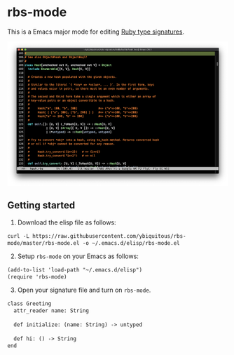# rbs-mode

This is a Emacs major mode for editing [Ruby type signatures](https://github.com/ruby/rbs).

![Screenshot](screenshot.png)

## Getting started

1. Download the elisp file as follows:

```shell
curl -L https://raw.githubusercontent.com/ybiquitous/rbs-mode/master/rbs-mode.el -o ~/.emacs.d/elisp/rbs-mode.el
```

2. Setup `rbs-mode` on your Emacs as follows:

```elisp
(add-to-list 'load-path "~/.emacs.d/elisp")
(require 'rbs-mode)
```

3. Open your signature file and turn on `rbs-mode`.

```
class Greeting
  attr_reader name: String

  def initialize: (name: String) -> untyped

  def hi: () -> String
end
```
